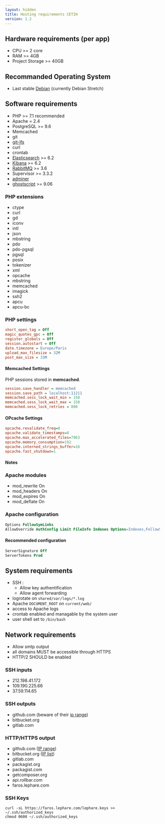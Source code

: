 ```yaml
---
layout: hidden
title: Hosting requirements CETIH
version: 1.2
---
```


## Hardware requirements (per app)

  - CPU >= 2 core
  - RAM >= 4GB
  - Project Storage >= 40GB

## Recommanded Operating System

  - Last stable [Debian](https://www.debian.org) (currently Debian Stretch)

## Software requirements

  - PHP >= 7.1 recommended
  - Apache = 2.4
  - PostgreSQL >= 9.6
  - Memcached
  - git
  - [git-lfs](https://git-lfs.github.com/)
  - curl
  - crontab
  - [Elasticsearch](https://www.elastic.co/fr/products/elasticsearch) >= 6.2
  - [Kibana](https://www.elastic.co/fr/products/kibana) >= 6.2
  - [RabbitMQ](https://www.rabbitmq.com/) >= 3.6
  - Supervisor >= 3.3.2
  - [adminer](https://www.adminer.org/)
  - [ghostscript](https://www.ghostscript.com/) >= 9.06

### PHP extensions

  - ctype
  - curl
  - gd
  - iconv
  - intl
  - json
  - mbstring
  - pdo
  - pdo-pgsql
  - pgsql
  - posix
  - tokenizer
  - xml
  - opcache
  - mbstring
  - memcached
  - imagick
  - ssh2
  - apcu
  - apcu-bc

### PHP settings

```ini
short_open_tag = Off
magic_quotes_gpc = Off
register_globals = Off
session.autostart = Off
date.timezone = Europe/Paris
upload_max_filesize = 32M
post_max_size = 33M
```

#### Memcached Settings

PHP sessions stored in **memcached**.

```ini
session.save_handler = memcached
session.save_path = localhost:11211
memcached.sess_lock_wait_min = 150
memcached.sess_lock_wait_max = 150
memcached.sess_lock_retries = 800
```

#### OPcache Settings

```ini
opcache.revalidate_freq=0
opcache.validate_timestamps=0
opcache.max_accelerated_files=7963
opcache.memory_consumption=192
opcache.interned_strings_buffer=16
opcache.fast_shutdown=1
```

#### Notes

### Apache modules

  - mod_rewrite On
  - mod_headers On
  - mod_expires On
  - mod_deflate On

### Apache configuration

```apache
Options FollowSymLinks
AllowOverride AuthConfig Limit FileInfo Indexes Options=Indexes,FollowSymLinks
```

#### Recommended configuration

```apache
ServerSignature Off
ServerTokens Prod
```

## System requirements

  - SSH :
    - Allow key authentification
    - Allow agent forwarding
  - logrotate on `shared/var/logs/*.log`
  - Apache `DOCUMENT_ROOT` on `current/web/`
  - access to Apache logs
  - crontab enabled and managable by the system user
  - user shell set to `/bin/bash`

## Network requirements

  - Allow smtp output
  - all domains MUST be accessible through HTTPS
  - HTTP/2 SHOULD be enabled

### SSH inputs

  - 212.198.41.172
  - 109.190.225.66
  - 37.59.114.65

### SSH outputs

  - github.com (beware of their [ip range](https://help.github.com/articles/what-ip-addresses-does-github-use-that-i-should-whitelist))
  - bitbucket.org
  - gitlab.com

### HTTP/HTTPS output

  - github.com ([IP range](https://help.github.com/articles/what-ip-addresses-does-github-use-that-i-should-whitelist))
  - bitbucket.org ([IP list](https://blog.bitbucket.org/2015/12/03/making-bitbuckets-network-better-faster-and-ready-to-grow))
  - gitlab.com
  - packagist.org
  - packagist.com
  - getcomposer.org
  - api.rollbar.com
  - faros.lephare.com

### SSH Keys

```shell
curl -sL https://faros.lephare.com/lephare.keys >> ~/.ssh/authorized_keys
chmod 0600 ~/.ssh/authorized_keys
```
